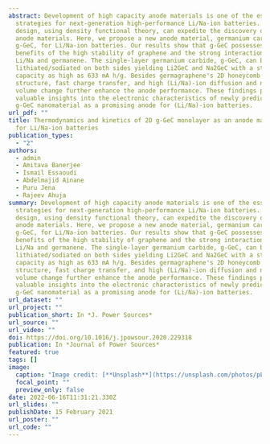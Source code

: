 ```yaml
---
abstract: Development of high capacity anode materials is one of the essential
  strategies for next-generation high-performance Li/Na-ion batteries. Rational
  design, using density functional theory, can expedite the discovery of these
  anode materials. Here, we propose a new anode material, germanium carbide,
  g-GeC, for Li/Na-ion batteries. Our results show that g-GeC possesses both
  benefits of the high stability of graphene and the strong interaction between
  Li/Na and germanene. The single-layer germanium carbide, g-GeC, can be
  lithiated/sodiated on both sides yielding Li2GeC and Na2GeC with a storage
  capacity as high as 633 mA h/g. Besides germagraphene's 2D honeycomb
  structure, fast charge transfer, and high (Li/Na)-ion diffusion and negligible
  volume change further enhance the anode performance. These findings provide
  valuable insights into the electronic characteristics of newly predicted 2D
  g-GeC nanomaterial as a promising anode for (Li/Na)-ion batteries.
url_pdf: ""
title: Thermodynamics and kinetics of 2D g-GeC monolayer as an anode materials
  for Li/Na-ion batteries
publication_types:
  - "2"
authors:
  - admin
  - Amitava Banerjee
  - Ismail Essaoudi
  - Abdelmajid Ainane
  - Puru Jena
  - Rajeev Ahuja
summary: Development of high capacity anode materials is one of the essential
  strategies for next-generation high-performance Li/Na-ion batteries. Rational
  design, using density functional theory, can expedite the discovery of these
  anode materials. Here, we propose a new anode material, germanium carbide,
  g-GeC, for Li/Na-ion batteries. Our results show that g-GeC possesses both
  benefits of the high stability of graphene and the strong interaction between
  Li/Na and germanene. The single-layer germanium carbide, g-GeC, can be
  lithiated/sodiated on both sides yielding Li2GeC and Na2GeC with a storage
  capacity as high as 633 mA h/g. Besides germagraphene's 2D honeycomb
  structure, fast charge transfer, and high (Li/Na)-ion diffusion and negligible
  volume change further enhance the anode performance. These findings provide
  valuable insights into the electronic characteristics of newly predicted 2D
  g-GeC nanomaterial as a promising anode for (Li/Na)-ion batteries.
url_dataset: ""
url_project: ""
publication_short: In *J. Power Sources*
url_source: ""
url_video: ""
doi: https://doi.org/10.1016/j.jpowsour.2020.229318
publication: In *Journal of Power Sources*
featured: true
tags: []
image:
  caption: "Image credit: [**Unsplash**](https://unsplash.com/photos/pLCdAaMFLTE)"
  focal_point: ""
  preview_only: false
date: 2022-06-16T11:31:21.330Z
url_slides: ""
publishDate: 15 February 2021
url_poster: ""
url_code: ""
---
```

